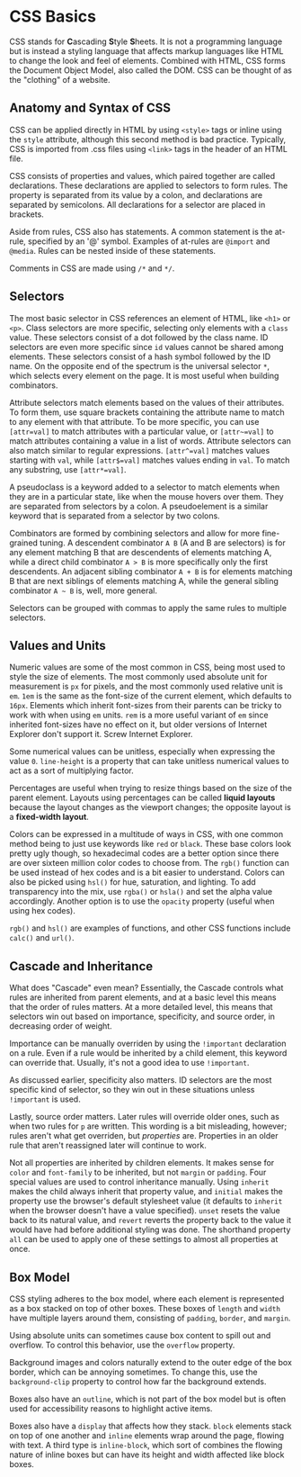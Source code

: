# CSS Basics
CSS stands for **C**ascading **S**tyle **S**heets. It is not a programming language but is instead a styling language that affects markup languages like HTML to change the look and feel of elements. Combined with HTML, CSS forms the Document Object Model, also called the DOM. CSS can be thought of as the "clothing" of a website.

## Anatomy and Syntax of CSS
CSS can be applied directly in HTML by using `<style>` tags or inline using the `style` attribute, although this second method is bad practice. Typically, CSS is imported from .css files using `<link>` tags in the header of an HTML file.

CSS consists of properties and values, which paired together are called declarations. These declarations are applied to selectors to form rules. The property is separated from its value by a colon, and declarations are separated by semicolons. All declarations for a selector are placed in brackets.

Aside from rules, CSS also has statements. A common statement is the at-rule, specified by an '@' symbol. Examples of at-rules are `@import` and `@media`. Rules can be nested inside of these statements.

Comments in CSS are made using `/*` and `*/`.

## Selectors
The most basic selector in CSS references an element of HTML, like `<h1>` or `<p>`. Class selectors are more specific, selecting only elements with a `class` value. These selectors consist of a dot followed by the class name. ID selectors are even more specific since `id` values cannot be shared among elements. These selectors consist of a hash symbol followed by the ID name. On the opposite end of the spectrum is the universal selector `*`, which selects every element on the page. It is most useful when building combinators.

Attribute selectors match elements based on the values of their attributes. To form them, use square brackets containing the attribute name to match to any element with that attribute. To be more specific, you can use `[attr=val]` to match attributes with a particular value, or `[attr~=val]` to match attributes containing a value in a list of words. Attribute selectors can also match similar to regular expressions. `[attr^=val]` matches values starting with `val`, while `[attr$=val]` matches values ending in `val`. To match any substring, use `[attr*=val]`.

A pseudoclass is a keyword added to a selector to match elements when they are in a particular state, like when the mouse hovers over them. They are separated from selectors by a colon. A pseudoelement is a similar keyword that is separated from a selector by two colons.

Combinators are formed by combining selectors and allow for more fine-grained tuning. A descendent combinator `A B` (A and B are selectors) is for any element matching B that are descendents of elements matching A, while a direct child combinator `A > B` is more specifically only the first descendents. An adjacent sibling combinator `A + B` is for elements matching B that are next siblings of elements matching A, while the general sibling combinator `A ~ B` is, well, more general.

Selectors can be grouped with commas to apply the same rules to multiple selectors.

## Values and Units
Numeric values are some of the most common in CSS, being most used to style the size of elements. The most commonly used absolute unit for measurement is `px` for pixels, and the most commonly used relative unit is `em`. `1em` is the same as the font-size of the current element, which defaults to `16px`. Elements which inherit font-sizes from their parents can be tricky to work with when using `em` units. `rem` is a more useful variant of `em` since inherited font-sizes have no effect on it, but older versions of Internet Explorer don't support it. Screw Internet Explorer.

Some numerical values can be unitless, especially when expressing the value `0`. `line-height` is a property that can take unitless numerical values to act as a sort of multiplying factor.

Percentages are useful when trying to resize things based on the size of the parent element. Layouts using percentages can be called **liquid layouts** because the layout changes as the viewport changes; the opposite layout is a **fixed-width layout**.

Colors can be expressed in a multitude of ways in CSS, with one common method being to just use keywords like `red` or `black`. These base colors look pretty ugly though, so hexadecimal codes are a better option since there are over sixteen million color codes to choose from. The `rgb()` function can be used instead of hex codes and is a bit easier to understand. Colors can also be picked using `hsl()` for hue, saturation, and lighting. To add transparency into the mix, use `rgba()` or `hsla()` and set the alpha value accordingly. Another option is to use the `opacity` property (useful when using hex codes).

`rgb()` and `hsl()` are examples of functions, and other CSS functions include `calc()` and `url()`.

## Cascade and Inheritance
What does "Cascade" even mean? Essentially, the Cascade controls what rules are inherited from parent elements, and at a basic level this means that the order of rules matters. At a more detailed level, this means that selectors win out based on importance, specificity, and source order, in decreasing order of weight.

Importance can be manually overriden by using the `!important` declaration on a rule. Even if a rule would be inherited by a child element, this keyword can override that. Usually, it's not a good idea to use `!important`.

As discussed earlier, specificity also matters. ID selectors are the most specific kind of selector, so they win out in these situations unless `!important` is used.

Lastly, source order matters. Later rules will override older ones, such as when two rules for `p` are written. This wording is a bit misleading, however; rules aren't what get overriden, but *properties* are. Properties in an older rule that aren't reassigned later will continue to work.

Not all properties are inherited by children elements. It makes sense for `color` and `font-family` to be inherited, but not `margin` or `padding`. Four special values are used to control inheritance manually. Using `inherit` makes the child always inherit that property value, and `initial` makes the property use the browser's default stylesheet value (it defaults to `inherit` when the browser doesn't have a value specified). `unset` resets the value back to its natural value, and `revert` reverts the property back to the value it would have had before additional styling was done. The shorthand property `all` can be used to apply one of these settings to almost all properties at once.

## Box Model
CSS styling adheres to the box model, where each element is represented as a box stacked on top of other boxes. These boxes of `length` and `width` have multiple layers around them, consisting of `padding`, `border`, and `margin`. 

Using absolute units can sometimes cause box content to spill out and overflow. To control this behavior, use the `overflow` property.

Background images and colors naturally extend to the outer edge of the box border, which can be annoying sometimes. To change this, use the `background-clip` property to control how far the background extends.

Boxes also have an `outline`, which is not part of the box model but is often used for accessibility reasons to highlight active items.

Boxes also have a `display` that affects how they stack. `block` elements stack on top of one another and `inline` elements wrap around the page, flowing with text. A third type is `inline-block`, which sort of combines the flowing nature of inline boxes but can have its height and width affected like block boxes.